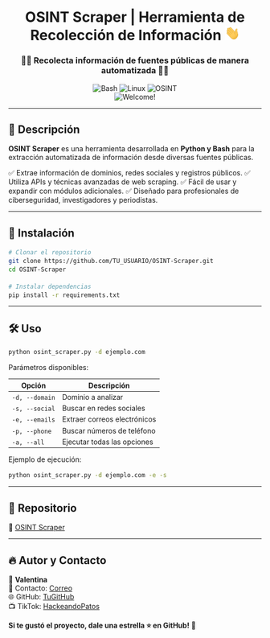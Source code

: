 <div align="center">
  <h1>OSINT Scraper | Herramienta de Recolección de Información <img src="https://github.com/ABSphreak/ABSphreak/blob/master/gifs/Hi.gif" width="30px"></h1>
  <h3>🕵️‍♂️ Recolecta información de fuentes públicas de manera automatizada 🕵️‍♂️</h3>
  
  <div>
    <img src="https://img.shields.io/badge/Bash-4EAA25?style=for-the-badge&logo=gnu-bash&logoColor=white" alt="Bash"/>
    <img src="https://img.shields.io/badge/Linux-000000?style=for-the-badge&logo=linux&logoColor=white" alt="Linux"/>
    <img src="https://img.shields.io/badge/OSINT-FF0000?style=for-the-badge&logo=opensourceinitiative&logoColor=white" alt="OSINT"/>
  </div>
</div>

<div align="center" width="50">
  <img src="https://i.gifer.com/6o0.gif" alt="Welcome!" width="300"/>
</div>

---

## 📜 Descripción

**OSINT Scraper** es una herramienta desarrollada en **Python y Bash** para la extracción automatizada de información desde diversas fuentes públicas.

✅ Extrae información de dominios, redes sociales y registros públicos.
✅ Utiliza APIs y técnicas avanzadas de web scraping.
✅ Fácil de usar y expandir con módulos adicionales.
✅ Diseñado para profesionales de ciberseguridad, investigadores y periodistas.

---

## 🚀 Instalación

```bash
# Clonar el repositorio
git clone https://github.com/TU_USUARIO/OSINT-Scraper.git
cd OSINT-Scraper

# Instalar dependencias
pip install -r requirements.txt
```

---

## 🛠 Uso

```bash
python osint_scraper.py -d ejemplo.com
```

Parámetros disponibles:

| Opción | Descripción |
|--------|------------|
| `-d, --domain` | Dominio a analizar |
| `-s, --social` | Buscar en redes sociales |
| `-e, --emails` | Extraer correos electrónicos |
| `-p, --phone` | Buscar números de teléfono |
| `-a, --all` | Ejecutar todas las opciones |

Ejemplo de ejecución:
```bash
python osint_scraper.py -d ejemplo.com -e -s
```

---

## 📂 Repositorio

🔗 [OSINT Scraper](https://github.com/TU_USUARIO/OSINT-Scraper)

---

## 🔥 Autor y Contacto

👤 **Valentina**  
📧 Contacto: [Correo](mailto:tucorreo@gmail.com)  
🌐 GitHub: [TuGitHub](https://github.com/TU_USUARIO)  
📺 TikTok: [HackeandoPatos](https://www.tiktok.com/@hackeadopatos)  

**Si te gustó el proyecto, dale una estrella ⭐ en GitHub!** 🚀
